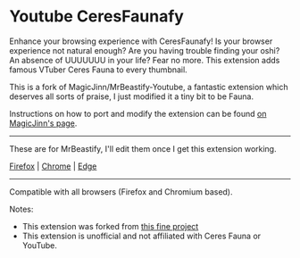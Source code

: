 # Youtube CeresFaunafy

Enhance your browsing experience with CeresFaunafy! Is your browser experience not natural enough? Are you having trouble finding your oshi? An absence of UUUUUUU in your life? Fear no more. This extension adds famous VTuber Ceres Fauna to every thumbnail.

This is a fork of MagicJinn/MrBeastify-Youtube, a fantastic extension which deserves all sorts of praise, I just modified it a tiny bit to be Fauna.

Instructions on how to port and modify the extension can be found [on MagicJinn's page](https://github.com/MagicJinn/MrBeastify-Youtube/issues/16).

-----------------------------------------------------------------------------------------------
These are for MrBeastify, I'll edit them once I get this extension working.

[Firefox](http://addons.mozilla.org/en-GB/firefox/addon/mrbeastify-youtube/) | [Chrome](http://chrome.google.com/webstore/detail/youtube-mrbeastify/dbmaeobgdodeimjdjnkipbfhgeldnmeb) | [Edge](http://microsoftedge.microsoft.com/addons/detail/youtube-mrbeastify/jabaaojkmmljhmnheeihppepcmiadhll0)

-----------------------------------------------------------------------------------------------
Compatible with all browsers (Firefox and Chromium based).

Notes:
* This extension was forked from [this fine project](https://github.com/MagicJinn/MrBeastify-Youtube)
* This extension is unofficial and not affiliated with Ceres Fauna or YouTube.
